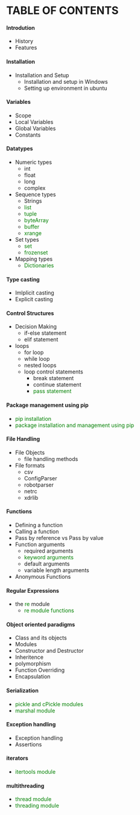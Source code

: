 # TABLE OF CONTENTS
#### Introdution
- History
- Features

#### Installation
- Installation and Setup
  - Installation and setup in Windows
  - Setting up environment in ubuntu

#### Variables
- Scope
- Local Variables
- Global Variables
- Constants

#### Datatypes
- Numeric types
  - int
  - float
  - long
  - complex
- Sequence types
  - Strings
  - <div style='color:green;'>list</div>
  - <span style='color:green'>tuple</span>
  - <span style='color:green'>byteArray</span>
  - <span style='color:green'>buffer</span>
  - <span style='color:green'>xrange</span>
- Set types
  - <span style='color:green'>set</span>
  - <span style='color:green'>frozenset</span>
- Mapping types
  - <span style='color:green'>Dictionaries</span>

#### Type casting
- Imlplicit casting
- Explicit casting

#### Control Structures
- Decision Making
  - if-else statement
  - elif statement
- loops
  - for loop
  - while loop
  - nested loops
  - loop control statements
    - break statement
    - continue statement
    - <span style='color:green'>pass statement</span>

#### Package management using pip
- <span style='color:green'>pip installation</span>
- <span style='color:green'>package installation and management using pip</span>

#### File Handling
- File Objects
  - file handling methods
- File formats
  - csv
  - ConfigParser
  - robotparser
  - netrc
  - xdrlib

#### Functions
- Defining a function
- Calling a function
- Pass by reference vs Pass by value
- Function arguments
  - required arguments
  - <span style='color:green'>keyword arguments</span>
  - default arguments
  - variable length arguments
- Anonymous Functions

#### Regular Expressions
- the <span style='color:green'>re</span> module
  - <span style='color:green'>re module functions</span>

#### Object oriented paradigms
- Class and its objects
- Modules
- Constructor and Destructor
- Inheritence
- polymorphism
- Function Overriding
- Encapsulation

#### Serialization
- <span style='color:green'>pickle and cPickle modules</span>
- <span style='color:green'> marshal module</span>

#### Exception handling
- Exception handling
- Assertions

#### iterators
- <span style='color:green'>itertools module</span>

#### multithreading
- <span style='color:green'>thread module</span>
- <span style='color:green'>threading module</span>
